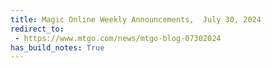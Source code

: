 ```yaml
---
title: Magic Online Weekly Announcements,  July 30, 2024
redirect_to:
 - https://www.mtgo.com/news/mtgo-blog-07302024
has_build_notes: True
---
```

